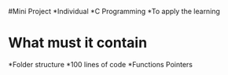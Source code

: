 #Mini Project
*Individual
*C Programming
*To apply the learning

# What must it contain
*Folder structure
*100 lines of code
*Functions
Pointers
